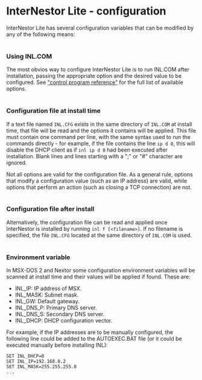 # InterNestor Lite - configuration

InterNestor Lite has several configuration variables that can be modified by any of the following means:
<br/><br/>

### Using INL.COM

The most obvios way to configure InterNestor Lite is to run INL.COM after installation, passing the appropriate option and the desired value to be configured. See ["control program reference"](control-program.md) for the full list of available options.
<br/><br/>


### Configuration file at install time

If a text file named `INL.CFG` exists in the same directory of `INL.COM` at install time, that file will be read and the options it contains will be applied. This file must contain one command per line, with the same syntax used to run the commands directly - for example, if the file contains the line `ip d 0`, this will disable the DHCP client as if `inl ip d 0` had been executed after installation. Blank lines and lines starting with a ";" or "#" character are ignored.

Not all options are valid for the configuration file. As a general rule, options that modify a configuration value (such as an IP address) are valid, while options that perform an action (such as closing a TCP connection) are not.
<br/><br/>


### Configuration file after install

Alternatively, the configuration file can be read and applied once InterNestor is installed by running `inl f [<filename>]`. If no filename is specified, the file `INL.CFG`
located at the same directory of `INL.COM` is used.
<br/><br/>


### Environment variable

In MSX-DOS 2 and Nextor some configuration environment variables will be scanned at install time and their values will be applied if found. These are:

* INL_IP: IP address of MSX.
* INL_MASK: Subnet mask.
* INL_GW: Default gateway.
* INL_DNS_P: Primary DNS server.
* INL_DNS_S: Secondary DNS server.
* INL_DHCP: DHCP configuration vector.

For example, if the IP addresses are to be manually configured, the
following line could be added to the AUTOEXEC.BAT file (or it could be
executed manually before installing INL):

```
SET INL_DHCP=0
SET INL_IP=192.168.0.2
SET INL_MASK=255.255.255.0
...
```

